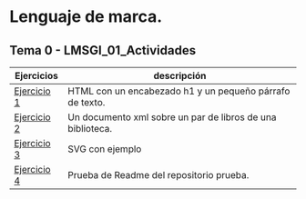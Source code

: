 # Lenguaje de marca. 

## Tema 0 - LMSGI_01_Actividades
| Ejercicios | descripción |
| --- | --- |
| [Ejercicio 1](Tema1/Ejercicio1) | HTML con un encabezado h1 y un pequeño párrafo de texto. |
| [Ejercicio 2](Tema1/Ejercicio2) | Un documento xml sobre un par de libros de una biblioteca. |
| [Ejercicio 3](Tema1/Ejercicio3) | SVG con ejemplo |
| [Ejercicio 4](https://github.com/feller4/Prueba) | Prueba de Readme del repositorio prueba. |
